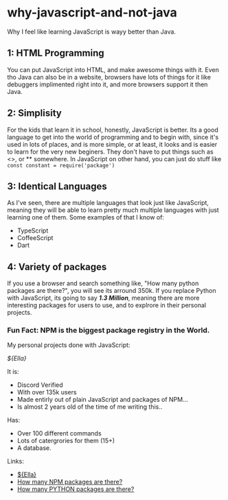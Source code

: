 # why-javascript-and-not-java

Why I feel like learning JavaScript is wayy better than Java.


## 1: HTML Programming
You can put JavaScript into HTML, and make awesome things with it.
Even tho Java can also be in a website, browsers have lots of things
for it like debuggers implimented right into it, and more browsers 
support it then Java.

## 2: Simplisity
For the kids that learn it in school, honestly, JavaScript is better.
Its a good language to get into the world of programming and to begin
with, since it's used in lots of places, and is more simple, or at least,
it looks and is easier to learn for the very new beginers. They don't
have to put things such as <>, or ** somewhere. In JavaScript on other
hand, you can just do stuff like ```const constant = require('package') ```

## 3: Identical Languages
As I've seen, there are multiple languages that look just like JavaScript,
meaning they will be able to learn pretty much multiple languages with just
learning one of them.
Some examples of that I know of:

- TypeScript
- CoffeeScript
- Dart 

## 4: Variety of packages
If you use a browser and search something like, "How many python packages are there?",
you will see its arround 350k. If you replace Python with JavaScript, its going to say
***1.3 Million***, meaning there are more interesting packages for users to use, and
to explrore in their personal projects.

### Fun Fact: NPM is the biggest package registry in the World.

My personal projects done with JavaScript:

*${Ella}*

 It is:

- Discord Verified
- With over 135k users
- Made entirly out of plain JavaScript and packages of NPM...
- Is almost 2 years old of the time of me writing this..

Has:

- Over 100 different commands
- Lots of catergrories for them (15+)
- A database.

Links:
- [${Ella}](https://discord.com/oauth2/authorize?client_id=743292394237329440&scope=bot&permissions=8)
- [How many NPM packages are there?](https://www.google.com/search?q=how+many+npm+packages+are+there&rlz=1C1CHBF_enUS969US969&oq=how+many+npm+packages+are+there&aqs=chrome..69i57.3632j0j7&sourceid=chrome&ie=UTF-8)
- [How many PYTHON packages are there?](https://pypi.org/)
